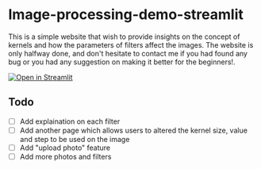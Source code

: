 # Image-processing-demo-streamlit
This is a simple website that wish to provide insights on the concept of kernels and how the parameters of filters affect the images. The website is only halfway done, and don't hesitate to contact me if you had found any bug or you had any suggestion on making it better for the beginners!.

[![Open in Streamlit](https://static.streamlit.io/badges/streamlit_badge_black_white.svg)](https://share.streamlit.io/nwjun/image-processing-demo-streamlit/deployment)

## Todo
- [ ] Add explaination on each filter
- [ ] Add another page which allows users to altered the kernel size, value and step to be used on the image
- [ ] Add "upload photo" feature
- [ ] Add more photos and filters
